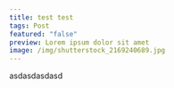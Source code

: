 ```yaml
---
title: test test
tags: Post
featured: "false"
preview: Lorem ipsum dolor sit amet
image: /img/shutterstock_2169240689.jpg
---
```

asdasdasdasd
